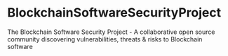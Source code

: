 # BlockchainSoftwareSecurityProject
The Blockchain Software Security Project - A collaborative open source community discovering vulnerabilities, threats &amp; risks to Blockchain software
